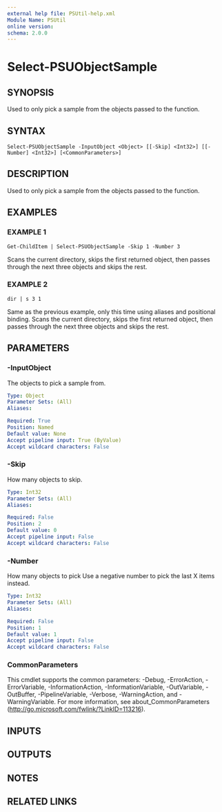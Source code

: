 ```yaml
---
external help file: PSUtil-help.xml
Module Name: PSUtil
online version:
schema: 2.0.0
---
```


# Select-PSUObjectSample

## SYNOPSIS
Used to only pick a sample from the objects passed to the function.

## SYNTAX

```
Select-PSUObjectSample -InputObject <Object> [[-Skip] <Int32>] [[-Number] <Int32>] [<CommonParameters>]
```

## DESCRIPTION
Used to only pick a sample from the objects passed to the function.

## EXAMPLES

### EXAMPLE 1
```
Get-ChildItem | Select-PSUObjectSample -Skip 1 -Number 3
```

Scans the current directory, skips the first returned object, then passes through the next three objects and skips the rest.

### EXAMPLE 2
```
dir | s 3 1
```

Same as the previous example, only this time using aliases and positional binding.
Scans the current directory, skips the first returned object, then passes through the next three objects and skips the rest.

## PARAMETERS

### -InputObject
The objects to pick a sample from.

```yaml
Type: Object
Parameter Sets: (All)
Aliases:

Required: True
Position: Named
Default value: None
Accept pipeline input: True (ByValue)
Accept wildcard characters: False
```

### -Skip
How many objects to skip.

```yaml
Type: Int32
Parameter Sets: (All)
Aliases:

Required: False
Position: 2
Default value: 0
Accept pipeline input: False
Accept wildcard characters: False
```

### -Number
How many objects to pick
Use a negative number to pick the last X items instead.

```yaml
Type: Int32
Parameter Sets: (All)
Aliases:

Required: False
Position: 1
Default value: 1
Accept pipeline input: False
Accept wildcard characters: False
```

### CommonParameters
This cmdlet supports the common parameters: -Debug, -ErrorAction, -ErrorVariable, -InformationAction, -InformationVariable, -OutVariable, -OutBuffer, -PipelineVariable, -Verbose, -WarningAction, and -WarningVariable.
For more information, see about_CommonParameters (http://go.microsoft.com/fwlink/?LinkID=113216).

## INPUTS

## OUTPUTS

## NOTES

## RELATED LINKS
